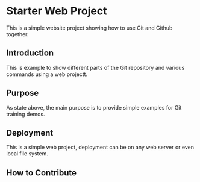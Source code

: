# Starter Web Project

This is a simple website project showing how to use Git and Github together.

## Introduction

This is example to show different parts of the Git repository and various commands using a web projectt.

## Purpose

As state above, the main purpose is to provide simple examples for Git training demos.

## Deployment

This is a simple web project, deployment can be on any web server or even local file system.

## How to Contribute